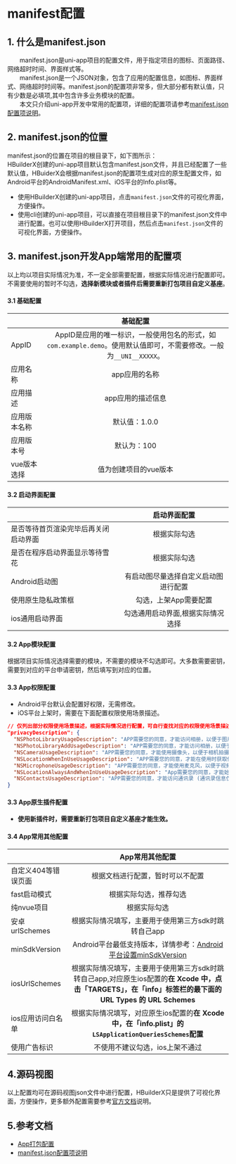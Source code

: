 # manifest配置
## 1. 什么是manifest.json
&emsp;&emsp;manifest.json是uni-app项目的配置文件，用于指定项目的图标、页面路径、网络超时时间、界面样式等。  
&emsp;&emsp;manifest.json是一个JSON对象，包含了应用的配置信息，如图标、界面样式、网络超时时间等。manifest.json的配置项非常多，但大部分都有默认值，只有少数是必填项,其中包含许多业务模块的配置。  
&emsp;&emsp;本文只介绍uni-app开发中常用的配置项，详细的配置项请参考[manifest.json配置项说明](https://uniapp.dcloud.net.cn/collocation/manifest-app.html)。

## 2. manifest.json的位置
manifest.json的位置在项目的根目录下，如下图所示：  
HBuilderX创建的uni-app项目默认包含manifest.json文件，并且已经配置了一些默认值，HBuiderX会根据manifest.json的配置项生成对应的原生配置文件，如Android平台的AndroidManifest.xml、iOS平台的Info.plist等。
- 使用HBuilderX创建的uni-app项目，点击`manifest.json`文件的可视化界面，方便操作。
- 使用cli创建的uni-app项目，可以直接在项目根目录下的manifest.json文件中进行配置。也可以使用HBuilderX打开项目，然后点击`manifest.json`文件的可视化界面，方便操作。

## 3. manifest.json开发App端常用的配置项
以上均以项目实际情况为准，不一定全部需要配置，根据实际情况进行配置即可。不需要使用的暂时不勾选，**选择新模块或者插件后需要重新打包项目自定义基座**。
#### 3.1 基础配置
||基础配置|
| :-------- | :-----: |
| AppID | AppID是应用的唯一标识，一般使用包名的形式，如`com.example.demo`。使用默认值即可，不需要修改。一般为`__UNI__XXXXX`。 |
| 应用名称    | app应用的名称   | 
| 应用描述    | app应用的描述信息   |
| 应用版本名称    | 默认值：1.0.0   |
| 应用版本号    | 默认为：100   |
| vue版本选择    | 值为创建项目的vue版本   |

#### 3.2 启动界面配置
||启动界面配置|
| :-------- | :-----: |
| 是否等待首页渲染完毕后再关闭启动界面 | 根据实际勾选 |
| 是否在程序启动界面显示等待雪花 | 根据实际勾选 |
| Android启动图 | 有启动图尽量选择自定义启动图进行配置 |
| 使用原生隐私政策框 | 勾选，上架App需要配置 |
| ios通用启动界面 | 勾选通用启动界面,根据实际情况选择 |

#### 3.2 App模块配置
根据项目实际情况选择需要的模块，不需要的模块不勾选即可。大多数需要密钥，需要到对应的平台申请密钥，然后填写到对应的位置。

#### 3.3 App权限配置
- Android平台默认会配置好权限，无需修改。
- iOS平台上架时，需要在下面配置权限使用场景描述。

```json
// 仅列出部分权限使用场景描述，根据实际情况进行配置，可自行查找对应的权限使用场景描述
"privacyDescription": {
  "NSPhotoLibraryUsageDescription": "APP需要您的同意，才能访问相册，以便于图片选取、上传、发布",
  "NSPhotoLibraryAddUsageDescription": "APP需要您的同意，才能访问相册，以便于保存图片",
  "NSCameraUsageDescription": "APP需要您的同意，才能使用摄像头，以便于相机拍摄，上传、发布照片",
  "NSLocationWhenInUseUsageDescription": "APP需要您的同意，才能在使用时获取位置信息，以便于搜索附近的合作门店位置",
  "NSMicrophoneUsageDescription": "APP需要您的同意，才能使用麦克风，以便于视频录制、语音识别、语音聊天",
  "NSLocationAlwaysAndWhenInUseUsageDescription": "App需要您的同意，才能始终访问位置信息，以便于搜索附近的合作门店位置",
  "NSContactsUsageDescription": "APP需要您的同意，才能访问通讯录 (通讯录信息仅用于查找联系人，并会得到严格保密)"
}
```

#### 3.3 App原生插件配置
- **使用新插件时，需要重新打包项目自定义基座才能生效。**

#### 3.4 App常用其他配置
||App常用其他配置|
| :-------- | :-----: |
|自定义404等错误页面|根据文档进行配置，暂时可以不配置|
| fast启动模式 | 根据实际勾选，推荐勾选 |
| 纯nvue项目 | 根据实际勾选 |
| 安卓urlSchemes | 根据实际情况填写，主要用于使用第三方sdk时跳转自己app |
| minSdkVersion | Android平台最低支持版本，详情参考：[Android平台设置minSdkVersion](https://uniapp.dcloud.net.cn/tutorial/app-android-minsdkversion.html) |
| iosUrlSchemes | 根据实际情况填写，主要用于使用第三方sdk时跳转自己app,对应原生ios配置的**在 Xcode 中，点击「TARGETS」，在「info」标签栏的最下面的 URL Types 的 URL Schemes**  |
| ios应用访问白名单 | 根据实际情况填写，对应原生ios配置的**在 Xcode 中，在「info.plist」的`LSApplicationQueriesSchemes`配置** |
| 使用广告标识 | 不使用不建议勾选，ios上架不通过 |

## 4.源码视图
以上配置均可在源码视图json文件中进行配置，HBuilderX只是提供了可视化界面，方便操作，更多额外配置需要参考[官方文档](https://uniapp.dcloud.net.cn/collocation/manifest-app.html)说明。

## 5.参考文档
- [App打包配置](https://uniapp.dcloud.net.cn/tutorial/app-base.html)
- [manifest.json配置项说明](https://uniapp.dcloud.net.cn/collocation/manifest-app.html)
